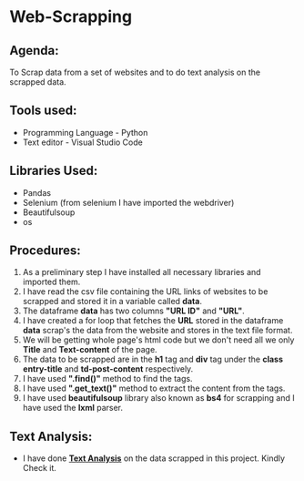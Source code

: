 # Web-Scrapping

## **Agenda:**
To Scrap data from a set of websites and to do text analysis on the scrapped data.

## **Tools used:**
- Programming Language - Python
- Text editor - Visual Studio Code

## **Libraries Used:**
- Pandas
- Selenium (from selenium I have imported the webdriver)
- Beautifulsoup
- os

## **Procedures:**

1. As a preliminary step I have installed all necessary libraries and imported them.
2. I have read the csv file containing the URL links of websites to be scrapped and stored it in a variable called **data**.
3. The dataframe **data** has two columns **"URL ID"** and **"URL"**.
4. I have created a for loop that fetches the **URL** stored in the dataframe  **data** scrap's the data from the website and stores in the text file format.
5. We will be getting whole page's html code but we don't need all we only **Title** and **Text-content** of the page.
6. The data to be scrapped are in the **h1** tag and **div** tag under the **class**  **entry-title** and **td-post-content** respectively.
7. I have used **".find()"** method to find the tags.
8. I have used **".get_text()"** method to extract the content from the tags.
9. I have used **beautifulsoup** library also known as **bs4** for scrapping and I have used the **lxml** parser.


## **Text Analysis:**

- I have done  **[Text Analysis](https://github.com/chezhian0599/Text-Analysis)** on the data scrapped in this project. Kindly Check it.






